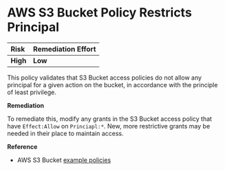 # AWS S3 Bucket Policy Restricts Principal

| Risk     | Remediation Effort |
| :------- | :----------------- |
| **High** | **Low**            |

This policy validates that S3 Bucket access policies do not allow any principal for a given action on the bucket, in accordance with the principle of least privilege.

**Remediation**

To remediate this, modify any grants in the S3 Bucket access policy that have `Effect:Allow` on `Princiapl:*`. New, more restrictive grants may be needed in their place to maintain access.

**Reference**

- AWS S3 Bucket [example policies](https://docs.aws.amazon.com/AmazonS3/latest/dev/example-bucket-policies.html)
